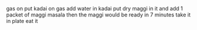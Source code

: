 gas on
put kadai on gas
add water in kadai
put dry maggi in it
and add 1 packet of maggi masala
then the maggi would be ready in 7 minutes
take it in plate
eat it
